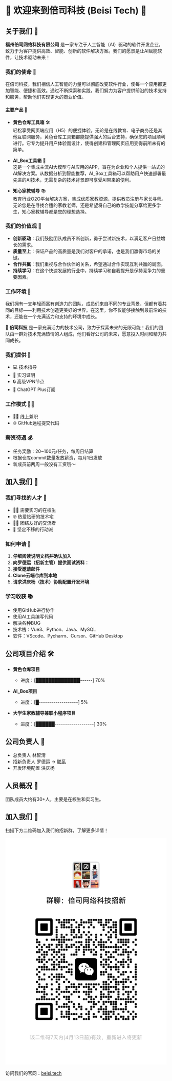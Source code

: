 # 🌟 欢迎来到倍司科技 (Beisi Tech) 🌟


## 关于我们 🏢

**福州倍司网络科技有限公司** 是一家专注于人工智能（AI）驱动的软件开发企业，致力于为客户提供高效、智能、创新的软件解决方案。我们的愿景是让AI赋能软件，让技术驱动未来！

### 我们的使命 🌟

在倍司科技，我们相信人工智能的力量可以彻底改变软件行业，使每一个应用都更加智能、便捷和高效。通过不断探索和实践，我们努力为客户提供前沿的技术支持和服务，帮助他们实现更大的商业价值。

#### 主要产品 💼

- **黄色仓库工具箱** 🛠  
  轻松享受网页端应用（H5）的便捷体验。无论是在线教育、电子商务还是其他互联网服务，黄色仓库工具箱都能提供强大的后台支持，确保您的项目顺利进行。它专为提升用户体验而设计，使得创建和管理网页应用变得前所未有的简单。
  
- **AI_Box工具箱** 🤖  
  这是一个集成主流AI大模型与AI应用的APP，旨在为企业和个人提供一站式的AI解决方案。从数据分析到智能推荐，AI_Box工具箱可以帮助用户快速部署最先进的AI技术，无需复杂的技术背景即可享受AI带来的便利。
  
- **知心家教辅导** 📚  
  教育行业O2O平台解决方案，集成优质家教资源，提供教员注册与家长寻师。无论您是在寻找合适的家教老师，还是希望将自己的教学技能分享给更多学生，知心家教辅导都是您的理想选择。

### 我们的价值观 🎯

- **创新驱动**：我们鼓励团队成员不断创新，勇于尝试新技术，以满足客户日益增长的需求。
- **质量至上**：保证产品的高质量是我们对客户的承诺，也是我们赢得市场的关键。
- **合作共赢**：我们重视与合作伙伴的关系，希望通过合作实现互利共赢的局面。
- **持续学习**：在这个快速发展的行业中，持续学习和自我提升是保持竞争力的重要因素。

### 工作环境 🌱

我们拥有一支年轻而富有创造力的团队，成员们来自不同的专业背景，但都有着共同的目标——利用技术创造更美好的世界。在这里，你不仅能够接触到最前沿的技术，还能在一个充满活力和支持的环境中成长。

🚀 **倍司科技** 是一家充满活力的技术公司，致力于探索未来的无限可能！我们的团队由一群对技术充满热情的人组成，他们看好公司的未来，愿意投入时间和精力共同成长。

### 我们提供 🎁

- 💻 技术指导
- 📄 实习证明
- 🔒 高级VPN节点
- 🤖 ChatGPT Plus订阅

### 工作模式 🕵‍♂

- 👨‍💻 线上兼职
- 🌐 GitHub远程提交代码

### 薪资待遇 💰

- 任务奖励：20~100元/任务，每周日结算
- 根据仓库commit数量发放薪资，每月1日发放
- 新成员前两周一般没有工资哦～

## 加入我们 🚀

### 我们寻找的人才 👫

- 🧑‍🎓 需要实习的在校生
- 🤓 热爱钻研的技术宅
- 🙋‍♀ 团结友好的交流者
- 💪 坚定不移的行动派

### 如何申请 📝

1. **仔细阅读说明文档并确认加入**
2. **向罗德运（招新主管）提供面试资料**：
3. **接受邀请邮件**
4. **Clone云端仓库到本地**
5. **请求洪庆杨（技术）协助配置开发环境**

### 学习收获 📚

- 使用GitHub进行协作
- 使用AI工具编写代码
- 解决各种BUG
- 技术栈：Vue3、Python、Java、MySQL
- 软件：VScode、Pycharm、Cursor、GitHub Desktop

## 公司项目介绍 🛠

- **黄色仓库项目**
  - 进度：[██████████████------] 70%
  
- **AI_Box项目**
  - 进度：[█-------------------] 5%
  
- **大学生家教辅导兼职小程序项目**
  - 进度：[██████-------------------] 30%

## 公司负责人 🏅

- 总负责人 林智清
- 招新负责人 罗德运 → [联系](/罗德运微信.jpg)
- 开发环境配置 洪庆杨

## 人员概况 👥

团队成员大约有30+人，主要是在校生和实习生。

## 加入我们 📲

扫描下方二维码加入我们的招新群，了解更多详情！

![加入公司招新微信群](/招新微信群.jpg)

访问我们的官网：[beisi.tech](https://beisi.tech)
